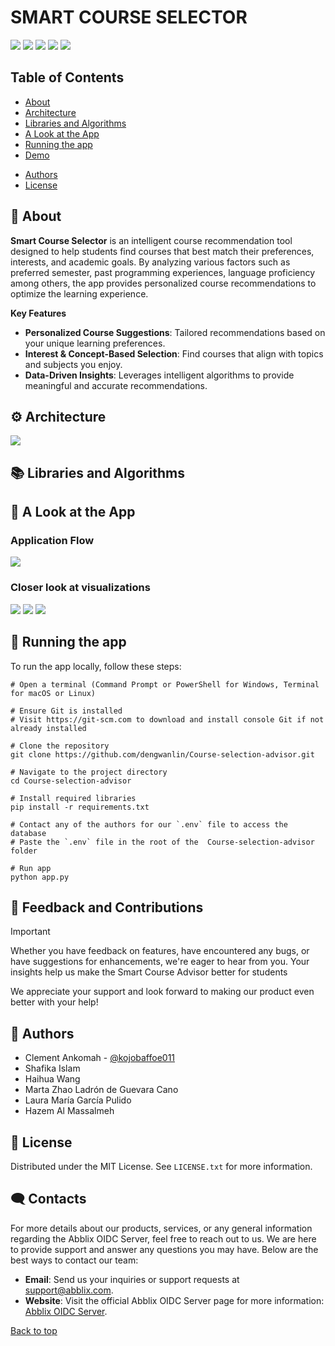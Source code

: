 # SMART COURSE SELECTOR

<img src="static/images/banner.png">
<img src="https://img.shields.io/badge/language-python-green"/>
<img src="https://img.shields.io/badge/Course-Learning Analytics-red"/>
<img src="https://img.shields.io/badge/Recommendations Type-Content Based Filtering-yellow"/>
<img src="https://img.shields.io/badge/University-Uni DUE-orange"/>

## Table of Contents

- [About](#-about)
- [Architecture](#%EF%B8%8F-architecture)
- [Libraries and Algorithms](#-libraries-and-algorithms)
- [A Look at the App](#-a-look-at-the-app)
- [Running the app](#-running-the-app)
- [Demo](#-demo)
<!-- - [Feedback and Contributions](#-feedback-and-contributions) -->
- [Authors](#-authors)
- [License](#-license)
<!-- - [Contacts](#%EF%B8%8F-contacts) -->

## 🚀 About

**Smart Course Selector** is an intelligent course recommendation tool designed to help students find courses that best match their preferences, interests, and academic goals. By analyzing various factors such as preferred semester, past programming experiences, language proficiency among others, the app provides personalized course recommendations to optimize the learning experience.

**Key Features**

- **Personalized Course Suggestions**: Tailored recommendations based on your unique learning preferences.
- **Interest & Concept-Based Selection**: Find courses that align with topics and subjects you enjoy.
- **Data-Driven Insights**: Leverages intelligent algorithms to provide meaningful and accurate recommendations.

## ⚙️ Architecture

<img src="static/images/tech_architecture.jpg"/>

## 📚 Libraries and Algorithms

## 📸 A Look at the App

### Application Flow

<img src="static/images/screenshots/flow/final-flow.jpg"/>

### Closer look at visualizations

<img src="static/images/screenshots/visualization/v1.png"/>
<img src="static/images/screenshots/visualization/v2.png"/>
<img src="static/images/screenshots/visualization/v3.png"/>

## 📝 Running the app

To run the app locally, follow these steps:

```shell
# Open a terminal (Command Prompt or PowerShell for Windows, Terminal for macOS or Linux)

# Ensure Git is installed
# Visit https://git-scm.com to download and install console Git if not already installed

# Clone the repository
git clone https://github.com/dengwanlin/Course-selection-advisor.git

# Navigate to the project directory
cd Course-selection-advisor

# Install required libraries
pip install -r requirements.txt

# Contact any of the authors for our `.env` file to access the database
# Paste the `.env` file in the root of the  Course-selection-advisor folder

# Run app
python app.py

```

## 🤝 Feedback and Contributions

> [!IMPORTANT]
> Whether you have feedback on features, have encountered any bugs, or have suggestions for enhancements, we're eager to hear from you. Your insights help us make the Smart Course Advisor better for students

We appreciate your support and look forward to making our product even better with your help!

## 👥 Authors

- Clement Ankomah - [@kojobaffoe011](https://github.com/@kojobaffoe011)
- Shafika Islam
- Haihua Wang
- Marta Zhao Ladrón de Guevara Cano
- Laura María García Pulido
- Hazem Al Massalmeh

## 📃 License

Distributed under the MIT License. See `LICENSE.txt` for more information.

## 🗨️ Contacts

For more details about our products, services, or any general information regarding the Abblix OIDC Server, feel free to reach out to us. We are here to provide support and answer any questions you may have. Below are the best ways to contact our team:

- **Email**: Send us your inquiries or support requests at [support@abblix.com](mailto:support@abblix.com).
- **Website**: Visit the official Abblix OIDC Server page for more information: [Abblix OIDC Server](https://www.abblix.com/abblix-oidc-server).

[Back to top](#top)

